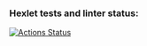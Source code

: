 ### Hexlet tests and linter status:
[![Actions Status](https://github.com/niilak/layout-designer-project-lvl2/workflows/hexlet-check/badge.svg)](https://github.com/niilak/layout-designer-project-lvl2/actions)